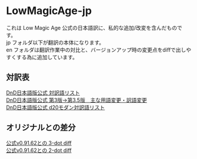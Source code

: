 # LowMagicAge-jp

これは Low Magic Age 公式の日本語訳に、私的な追加/改変を含んだものです。  
jp フォルダ以下が翻訳の本体になります。  
en フォルダは翻訳作業中の対比と、バージョンアップ時の変更点をdiffで出しやすくする為に追加しています。  

## 対訳表

[DnD日本語版公式 対訳語リスト](https://hobbyjapan.co.jp/dd_old/support/english.html)  
[DnD日本語版公式 第3版→第3.5版　主な用語変更・訳語変更](https://hobbyjapan.co.jp/dd_old/errata/phb3.5_dc.html)  
[DnD日本語版公式 d20モダン対訳語リスト](https://hobbyjapan.co.jp/dd_old/errata/d20modern_taiyaku.html)  

## オリジナルとの差分

[公式v0.91.62との 3-dot diff](https://github.com/hirmiura/LowMagicAge-jp/compare/LMA_v0.91.62...HEAD)  
[公式v0.91.62との 2-dot diff](https://github.com/hirmiura/LowMagicAge-jp/compare/LMA_v0.91.62..HEAD)  
